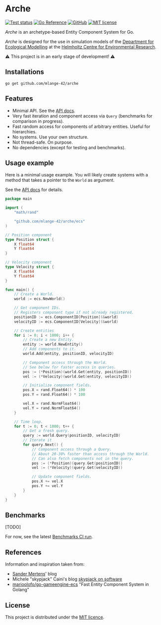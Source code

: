 # Arche

[![Test status](https://github.com/mlange-42/arche/actions/workflows/tests.yml/badge.svg)](https://github.com/mlange-42/arche/actions/workflows/tests.yml)
[![Go Reference](https://pkg.go.dev/badge/github.com/mlange-42/arche.svg)](https://pkg.go.dev/github.com/mlange-42/arche)
[![GitHub](https://img.shields.io/badge/github-repo-blue?logo=github)](https://github.com/mlange-42/arche)
[![MIT license](https://img.shields.io/github/license/mlange-42/arche)](https://github.com/mlange-42/arche/blob/main/LICENSE)

*Arche* is an archetype-based Entity Component System for Go.

*Arche* is designed for the use in simulation models of the
[Department for Ecological Modelling](https://www.ufz.de/index.php?en=34213) at the
[Helmholtz Centre for Environmental Research](https://www.ufz.de).

:warning: This project is in an early stage of development! :warning:

## Installations

```shell
go get github.com/mlange-42/arche
```

## Features

* Minimal API. See the [API docs](https://pkg.go.dev/github.com/mlange-42/arche).
* Very fast iteration and component access via `Query` (benchmarks for comparison in progress).
* Fast random access for components of arbitrary entities. Useful for hierarchies.
* No systems. Use your own structure.
* Not thread-safe. On purpose.
* No dependencies (except for testing and benchmarks).

## Usage example

Here is a minimal usage example.
You will likely create systems with a method that takes a pointer to the `World` as argument.

See the [API docs](https://pkg.go.dev/github.com/mlange-42/arche) for details.

```go
package main

import (
	"math/rand"

	"github.com/mlange-42/arche/ecs"
)

// Position component
type Position struct {
	X float64
	Y float64
}

// Velocity component
type Velocity struct {
	X float64
	Y float64
}

func main() {
	// Create a World.
	world := ecs.NewWorld()

	// Get component IDs.
	// Registers component type if not already registered.
	positionID := ecs.ComponentID[Position](&world)
	velocityID := ecs.ComponentID[Velocity](&world)

	// Create entities
	for i := 0; i < 1000; i++ {
		// Create a new Entity.
		entity := world.NewEntity()
		// Add components to it.
		world.Add(entity, positionID, velocityID)

		// Component access through the World.
		// See below for faster access in queries.
		pos := (*Position)(world.Get(entity, positionID))
		vel := (*Velocity)(world.Get(entity, velocityID))

		// Initialize component fields.
		pos.X = rand.Float64() * 100
		pos.Y = rand.Float64() * 100

		vel.X = rand.NormFloat64()
		vel.Y = rand.NormFloat64()
	}

	// Time loop.
	for t := 0; t < 1000; t++ {
		// Get a fresh query.
		query := world.Query(positionID, velocityID)
		// Iterate it
		for query.Next() {
			// Component access through a Query.
			// About 20-30% faster than access through the World.
			// Can also fetch components not in the query.
			pos := (*Position)(query.Get(positionID))
			vel := (*Velocity)(query.Get(velocityID))

			// Update component fields.
			pos.X += vel.X
			pos.Y += vel.Y
		}
	}
}
```

## Benchmarks

[TODO]

For now, see the latest [Benchmarks CI run](https://github.com/mlange-42/arche/actions/workflows/benchmarks.yml).

## References

Information and inspiration taken from:

* [Sander Mertens](https://ajmmertens.medium.com/)' blog
* Michele "skypjack" Caini's blog [skypjack on software](https://skypjack.github.io/)
* [marioolofo/go-gameengine-ecs](https://github.com/marioolofo/go-gameengine-ecs) "Fast Entity Component System in Golang"

## License

This project is distributed under the [MIT licence](./LICENSE).
